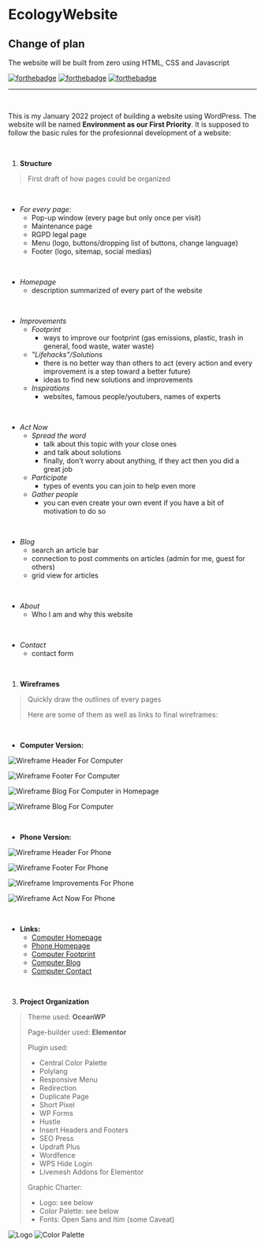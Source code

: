 # EcologyWebsite

## Change of plan

The website will be built from zero using HTML, CSS and Javascript

[![forthebadge](https://forthebadge.com/images/badges/made-with-javascript.svg)](https://forthebadge.com)
[![forthebadge](https://forthebadge.com/images/badges/uses-html.svg)](https://forthebadge.com)
[![forthebadge](https://forthebadge.com/images/badges/uses-css.svg)](https://forthebadge.com)

---

&nbsp;

This is my January 2022 project of building a website using WordPress. The website will be named **Environment as our First Priority**. It is supposed to follow the basic rules for the profesionnal development of a website:

&nbsp;
&nbsp;

1. **Structure**

> First draft of how pages could be organized

&nbsp;

* *For every page:*
  * Pop-up window (every page but only once per visit)
  * Maintenance page
  * RGPD legal page
  * Menu (logo, buttons/dropping list of buttons, change language)
  * Footer (logo, sitemap, social medias)

&nbsp;

* *Homepage*
  * description summarized of every part of the website

&nbsp;

* *Improvements*
  * *Footprint*
    * ways to improve our footprint (gas emissions, plastic, trash in general, food waste, water waste)
  * *"Lifehacks"/Solutions*
    * there is no better way than others to act (every action and every improvement is a step toward a better future)
    * ideas to find new solutions and improvements
  * *Inspirations*
    * websites, famous people/youtubers, names of experts

&nbsp;

* *Act Now*
  * *Spread the word*
    * talk about this topic with your close ones
    * and talk about solutions
    * finally, don't worry about anything, if they act then you did a great job
  * *Participate*
    * types of events you can join to help even more
  * *Gather people*
    * you can even create your own event if you have a bit of motivation to do so

&nbsp;

* *Blog*
  * search an article bar
  * connection to post comments on articles (admin for me, guest for others)
  * grid view for articles

&nbsp;

* *About*
  * Who I am and why this website

&nbsp;

* *Contact*
  * contact form

&nbsp;
&nbsp;

1. **Wireframes**

> Quickly draw the outlines of every pages
> 
> Here are some of them as well as links to final wireframes:

&nbsp;

* **Computer Version:**

![Wireframe Header For Computer](./ReadmeImages/HeaderComputer.png "Header Computer version")

![Wireframe Footer For Computer](./ReadmeImages/FooterComputer.png "Footer Computer version")

![Wireframe Blog For Computer in Homepage](./ReadmeImages/HomepageBlogComputer.png "Blog on Hompage Computer version")

![Wireframe Blog For Computer](./ReadmeImages/BlogComputer.png "Blog Computer version")

&nbsp;

* **Phone Version:**

![Wireframe Header For Phone](./ReadmeImages/HeaderPhone.png "Header Phone version")

![Wireframe Footer For Phone](./ReadmeImages/FooterPhone.png "Footer Phone version")

![Wireframe Improvements For Phone](./ReadmeImages/HomepageImprovementsPhone.png "Improvements on Homepage Phone version")

![Wireframe Act Now For Phone](./ReadmeImages/HomepageActNowPhone.png "Act Now on Homepage Phone version")

&nbsp;

* **Links:**
  * [Computer Homepage](https://wireframe.cc/3yO7qo)
  * [Phone Homepage](https://wireframe.cc/zUapIa)
  * [Computer Footprint](https://wireframe.cc/aXeLUQ)
  * [Computer Blog](https://wireframe.cc/lwjPLd)
  * [Computer Contact](https://wireframe.cc/WERq3G)

&nbsp;
&nbsp;

3. **Project Organization**

> Theme used: **OceanWP**
> 
> Page-builder used: **Elementor**
> 
> Plugin used:
> 
> * Central Color Palette
> * Polylang
> * Responsive Menu
> * Redirection
> * Duplicate Page
> * Short Pixel
> * WP Forms
> * Hustle
> * Insert Headers and Footers
> * SEO Press
> * Updraft Plus
> * Wordfence
> * WPS Hide Login
> * Livemesh Addons for Elementor
> 
> Graphic Charter:
> 
> * Logo: see below
> * Color Palette: see below
> * Fonts: Open Sans and Itim (some Caveat)

![Logo](./assets/icons/shark_logo_ecology.png "Logo")
![Color Palette](./ReadmeImages/ColorPalette.png "Color Palette")
